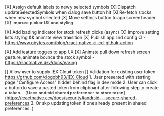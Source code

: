 [X] Assign default labels to newly selected symbols
[X] Dispatch updateSelectedSymbols when dialog save button hit
[X] Re-fetch stocks when new symbol selected
[X] Move settings button to app screen header
[X] Improve picker UX and styling 
 
[X] Add loading indicator for stock refresh clicks (async)
[X] Improve setting lists styling && animate view transition
[X] Publish app and config CI - https://www.obytes.com/blog/react-native-ci-cd-github-action

[X] Add feature toggles to app UX
[X] Animate pull down refresh screen gesture, animate bounce the stock symbol - https://reactnative.dev/docs/easing

[] Allow user to supply IEX Cloud token 
[] Validation for existing user token
    - https://github.com/diogobh93/IEX-Cloud
    1. User presented with starting page "Configure Access" hidden behind flag in dev mode
    2. User can click a button to save a pasted token from clipboard after following step to create a token.
        - [Uses android shared preferences to store token](https://reactnative.dev/docs/security#android---secure-shared-preferences
    3. Or skip updating token if one already present in shared preferences.
)

